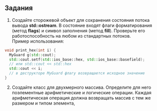 ## Задания

1. Создайте сторожевой объект для сохранения состояния потока вывода **std::ostream**.
В состояние входят флаги форматирования (метод **flags**) и символ заполнения (метод **fill**). Проверьте его работоспособность на любом из стандартных потоков.    
Пример использования:  
``` cpp
void print_hex(int i) {   
  MyGuard g(std::cout);   
  std::cout.setf(std::ios_base::hex, std::ios_base::basefield);   
  // или std::cout << std::hex   
  std::cout << i;   
  // в деструкторе MyGuard флагу возвращается исходное значение   
}  
```

2. Создайте класс для двухмерного массива. Определите для него поэлементные арифметические и логические операции. 
Каждая арифметическая операция должна возвращать массив с тем же размером и типом элемента,
